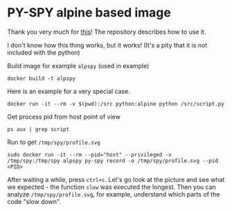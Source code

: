 # PY-SPY alpine based image

Thank you very much for [this](https://github.com/benfred/py-spy)! The repository describes how to use it.

I don't know how this thing works, but it works!
(It's a pity that it is not included with the python)

Build image for example `alpspy` (used in example)

`docker build -t alpspy`

Here is an example for a very special case.

`docker run -it --rm -v $(pwd):/src python:alpine python /src/script.py`

Get process pid from host point of view

`ps aux | grep script`

Run to get `/tmp/spy/profile.svg`

`sudo docker run -it --rm --pid="host" --privileged -v /tmp/spy:/tmp/spy alpspy py-spy record -o /tmp/spy/profile.svg --pid <PID>`

After waiting a while, press `ctrl+c`. 
Let's go look at the picture and see what we expected - the function `slow` was executed the longest.
Then you can analyze `/tmp/spy/profile.svg`, for example, understand which parts of the code "slow down".
